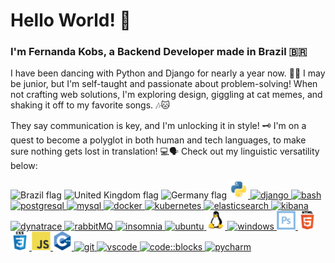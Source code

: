 # Hello World! :wave:

### I'm Fernanda Kobs, a Backend Developer made in Brazil 🇧🇷

I have been dancing with Python and Django for nearly a year now. 🐍💃 I may be junior, but I'm self-taught and passionate about problem-solving!
When not crafting web solutions, I'm exploring design, giggling at cat memes, and shaking it off to my favorite songs. 🎶🐱

They say communication is key, and I'm unlocking it in style! 🗝️ I'm on a quest to become a polyglot in both human and tech languages, to make sure nothing gets lost in translation! 💻🗣️   Check out my linguistic versatility below: 


<p align="left"> 
<img src="https://flagicons.lipis.dev/flags/4x3/br.svg" alt="Brazil flag" width="30" height="30"/> 
<img src="https://flagicons.lipis.dev/flags/4x3/gb.svg" alt="United Kingdom flag" width="30" height="30"/> 
<img src="https://flagicons.lipis.dev/flags/4x3/de.svg" alt="Germany flag" width="30" height="30"/> 
<a href="https://www.python.org" target="_blank" rel="noreferrer"> <img src="https://raw.githubusercontent.com/devicons/devicon/master/icons/python/python-original.svg" alt="python" width="30" height="30"/> 
<a href="https://www.djangoproject.com/" target="_blank" rel="noreferrer"> <img src="https://cdn.worldvectorlogo.com/logos/django.svg" alt="django" width="30" height="30"/> 
<a href="https://www.gnu.org/software/bash/" target="_blank" rel="noreferrer"> <img src="https://cdn.svgporn.com/logos/bash-icon.svg" alt="bash" width="30" height="30"/> 
<a href="https://www.postgresql.org" target="_blank" rel="noreferrer"> <img src="https://cdn.svgporn.com/logos/postgresql.svg" alt="postgresql" width="30" height="30"/> 
<a href="https://www.mysql.com/" target="_blank" rel="noreferrer"> <img src="https://cdn.svgporn.com/logos/mysql-icon.svg" alt="mysql" width="30" height="30"/> 
<a href="https://www.docker.com/" target="_blank" rel="noreferrer"> <img src="https://cdn.svgporn.com/logos/docker-icon.svg" alt="docker" width="30" height="30"/> 
<a href="https://kubernetes.io" target="_blank" rel="noreferrer"> <img src="https://www.vectorlogo.zone/logos/kubernetes/kubernetes-icon.svg" alt="kubernetes" width="30" height="30"/> 
<a href="https://www.elastic.co" target="_blank" rel="noreferrer"> <img src="https://www.vectorlogo.zone/logos/elastic/elastic-icon.svg" alt="elasticsearch" width="30" height="30"/> 
<a href="https://www.elastic.co/kibana" target="_blank" rel="noreferrer"> <img src="https://www.vectorlogo.zone/logos/elasticco_kibana/elasticco_kibana-icon.svg" alt="kibana" width="30" height="30"/> 
<a href="https://www.dynatrace.com" target="_blank" rel="noreferrer"> <img src="https://www.vectorlogo.zone/logos/dynatrace/dynatrace-icon.svg" alt="dynatrace" width="30" height="30"/> 
<a href="https://www.rabbitmq.com" target="_blank" rel="noreferrer"> <img src="https://www.vectorlogo.zone/logos/rabbitmq/rabbitmq-icon.svg" alt="rabbitMQ" width="30" height="30"/> 
<a href="https://insomnia.rest/" target="_blank" rel="noreferrer"> <img src="https://cdn.svgporn.com/logos/insomnia.svg" alt="insomnia" width="30" height="30"/> 
<a href="https://ubuntu.com/" target="_blank" rel="noreferrer"> <img src="https://cdn.svgporn.com/logos/ubuntu.svg" alt="ubuntu" width="30" height="30"/> 
<a href="https://www.linux.org/" target="_blank" rel="noreferrer"> <img src="https://raw.githubusercontent.com/devicons/devicon/master/icons/linux/linux-original.svg" alt="linux" width="30" height="30"/> 
<a href="https://www.microsoft.com/en-us/windows/" target="_blank" rel="noreferrer"> <img src="https://cdn.svgporn.com/logos/microsoft-windows-icon.svg" alt="windows" width="30" height="30"/> 
<a href="https://www.photoshop.com/en" target="_blank" rel="noreferrer"> <img src="https://raw.githubusercontent.com/devicons/devicon/master/icons/photoshop/photoshop-line.svg" alt="photoshop" width="30" height="30"/> 
<a href="https://www.w3.org/html/" target="_blank" rel="noreferrer"> <img src="https://raw.githubusercontent.com/devicons/devicon/master/icons/html5/html5-original-wordmark.svg" alt="html5" width="30" height="30"/>
<a href="https://www.w3schools.com/css/" target="_blank" rel="noreferrer"> <img src="https://raw.githubusercontent.com/devicons/devicon/master/icons/css3/css3-original-wordmark.svg" alt="css3" width="30" height="30"/> 
<a href="https://developer.mozilla.org/en-US/docs/Web/JavaScript" target="_blank" rel="noreferrer"> <img src="https://raw.githubusercontent.com/devicons/devicon/master/icons/javascript/javascript-original.svg" alt="javascript" width="30" height="30"/> 
<a href="https://www.w3schools.com/cpp/" target="_blank" rel="noreferrer"> <img src="https://raw.githubusercontent.com/devicons/devicon/master/icons/cplusplus/cplusplus-original.svg" alt="cplusplus" width="30" height="30"/> 
<a href="https://git-scm.com/" target="_blank" rel="noreferrer"> <img src="https://www.vectorlogo.zone/logos/git-scm/git-scm-icon.svg" alt="git" width="30" height="30"/> 
<a href="https://code.visualstudio.com/" target="_blank" rel="noreferrer"> <img src="https://cdn.svgporn.com/logos/visual-studio-code.svg" alt="vscode" width="30" height="30"/> 
<a href="https://www.codeblocks.org/" target="_blank" rel="noreferrer"> <img src="https://www.codeblocks.org/images/logo48.png" alt="code::blocks" width="30" height="30"/> 
<a href="https://www.jetbrains.com/pycharm/" target="_blank" rel="noreferrer"> <img src="https://cdn.svgporn.com/logos/pycharm.svg" alt="pycharm" width="30" height="30"/> 
</p>


